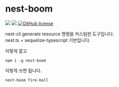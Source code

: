 # nest-boom

![](https://img.shields.io/badge/language-Node-yellow) ![](https://img.shields.io/badge/version-1.1.2-brightgreen) [![GitHub license](https://img.shields.io/badge/license-MIT-blue.svg)]()

nest-cli generate resource 명령을 커스텀한 도구입니다.  
nest.ts + sequelize-typescript 기반입니다.

이렇게 깔고

```
npm i -g nest-boom
```

이렇게 쓰면 됩니다.

```
nest-boom fire-ball
```
